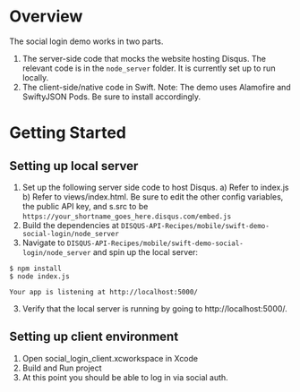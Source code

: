 # Overview
The social login demo works in two parts.

1. The server-side code that mocks the website hosting Disqus. The relevant code is in the `node_server` folder. It is currently set up to run locally.
2. The client-side/native code in Swift. Note: The demo uses Alamofire and SwiftyJSON Pods. Be sure to install accordingly.

# Getting Started

## Setting up local server
1. Set up the following server side code to host Disqus. a) Refer to index.js b) Refer to views/index.html. Be sure to edit the other config variables, the public API key, and s.src to be `https://your_shortname_goes_here.disqus.com/embed.js`
2. Build the dependencies at `DISQUS-API-Recipes/mobile/swift-demo-social-login/node_server`
2. Navigate to `DISQUS-API-Recipes/mobile/swift-demo-social-login/node_server` and spin up the local server:
```
$ npm install
$ node index.js

Your app is listening at http://localhost:5000/
```
3. Verify that the local server is running by going to http://localhost:5000/. 

## Setting up client environment
1. Open social_login_client.xcworkspace in Xcode 
2. Build and Run project
3. At this point you should be able to log in via social auth.
